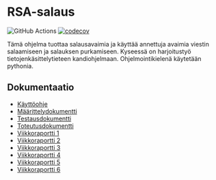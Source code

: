 # RSA-salaus
![GitHub Actions](https://github.com/sonjamadetoja/RSA-salaus/workflows/CI/badge.svg)
[![codecov](https://codecov.io/gh/sonjamadetoja/RSA-salaus/branch/main/graph/badge.svg?token=M43AB3F5NZ)](https://codecov.io/gh/sonjamadetoja/RSA-salaus/branch/main)

Tämä ohjelma tuottaa salausavaimia ja käyttää annettuja avaimia viestin salaamiseen ja salauksen purkamiseen. Kyseessä on harjoitustyö tietojenkäsittelytieteen kandiohjelmaan. Ohjelmointikielenä käytetään pythonia.

## Dokumentaatio

* [Käyttöohje](https://github.com/sonjamadetoja/RSA-salaus/blob/main/dokumentaatio/kayttoohje.md)
* [Määrittelydokumentti](https://github.com/sonjamadetoja/RSA-salaus/blob/main/dokumentaatio/maarittelydokumentti.md)
* [Testausdokumentti](https://github.com/sonjamadetoja/RSA-salaus/blob/main/dokumentaatio/testausdokumentti.md)
* [Toteutusdokumentti](https://github.com/sonjamadetoja/RSA-salaus/blob/main/dokumentaatio/toteutusdokumentti.md)
* [Viikkoraportti 1](https://github.com/sonjamadetoja/RSA-salaus/blob/main/dokumentaatio/viikkoraportti1.md)
* [Viikkoraportti 2](https://github.com/sonjamadetoja/RSA-salaus/blob/main/dokumentaatio/viikkoraportti2.md)
* [Viikkoraportti 3](https://github.com/sonjamadetoja/RSA-salaus/blob/main/dokumentaatio/viikkoraportti3.md)
* [Viikkoraportti 4](https://github.com/sonjamadetoja/RSA-salaus/blob/main/dokumentaatio/viikkoraportti4.md)
* [Viikkoraportti 5](https://github.com/sonjamadetoja/RSA-salaus/blob/main/dokumentaatio/viikkoraportti5.md)
* [Viikkoraportti 6](https://github.com/sonjamadetoja/RSA-salaus/blob/main/dokumentaatio/viikkoraportti6.md)
